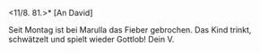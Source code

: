  <11/8. 81.>*
[An David]


Seit Montag ist bei Marulla das Fieber gebrochen. Das Kind trinkt, schwätzelt und spielt wieder Gottlob!
 Dein V.
